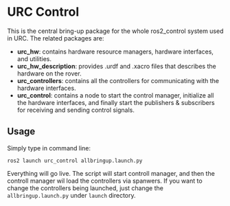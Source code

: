 # URC Control

This is the central bring-up package for the whole ros2_control system used in URC. The related packages are:

- **urc_hw**: contains hardware resource managers, hardware interfaces, and utilities.
- **urc_hw_description**: provides .urdf and .xacro files that describes the hardware on the rover.
- **urc_controllers**: contains all the controllers for communicating with the hardware interfaces.
- **urc_control**: contains a node to start the control manager, initialize all the hardware interfaces, and finally start the publishers & subscribers for receiving and sending control signals.

## Usage

Simply type in command line:

```
ros2 launch urc_control allbringup.launch.py
```

Everything will go live. The script will start controll manager, and then the controll manager wil load the controllers via spanwers.
If you want to change the controllers being launched, just change the `allbringup.launch.py` under `launch` directory.
